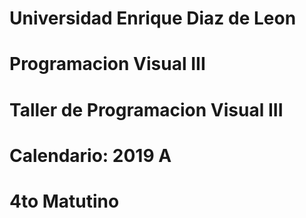 # Universidad Enrique Diaz de Leon
# Programacion Visual III
# Taller de Programacion Visual III
# Calendario: 2019 A
# 4to Matutino